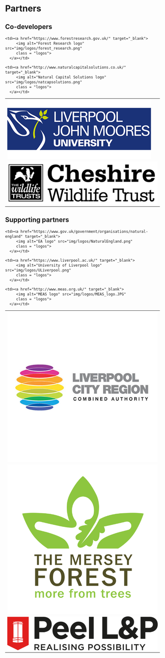 # Partners

## Co-developers

<table style="display: block; margin-left:auto, margin-right:auto;">
  <tr>
    <td> <a href="https://www.ljmu.ac.uk/" target="_blank">
         <img alt="LJMU logo" src="img/logos/LJMU_logo.jpg"
         class = "logos">
      </a> </td>

    <td><a href="https://www.forestresearch.gov.uk/" target="_blank">
         <img alt="Forest Research logo" src="img/logos/forest_research.png"
         class = "logos">
      </a></td>
   </tr>
   
   <tr>
    <td> <a href="https://www.cheshirewildlifetrust.org.uk/" target="_blank">
         <img alt="CWT logo" src="img/logos/CWTlogo.jpg"
         class = "logos">
      </a> </td>

    <td><a href="http://www.naturalcapitalsolutions.co.uk/" target="_blank">
         <img alt="Natural Capital Solutions logo" src="img/logos/natcapsolutions.png"
         class = "logos">
      </a></td>
   </tr>
   
</table>


## Supporting partners

<table style="display: block; margin-left:auto, margin-right:auto;">
    
  <tr>
    <td> <a href="https://www.liverpoolcityregion-ca.gov.uk/" target="_blank">
         <img alt="LCR logo" src="img/logos/LCR_CA.jpg"
         class = "logos">
      </a> </td>

    <td><a href="https://www.gov.uk/government/organisations/natural-england" target="_blank">
         <img alt="EA logo" src="img/logos/NaturalEngland.png"
         class = "logos">
      </a></td>
  </tr>
  
   <tr>
    <td> <a href="https://www.merseyforest.org.uk/" target="_blank">
         <img alt="Mersey Forest logo" src="img/logos/MerseyForest.gif"
         class = "logos">
      </a> </td>

    <td><a href="https://www.liverpool.ac.uk/" target="_blank">
         <img alt="University of Liverpool logo" src="img/logos/ULiverpool.png"
         class = "logos">
      </a></td>
  </tr>
   
  <tr>
    <td> <a href="https://peellandp.co.uk/responsibility" target="_blank">
         <img alt="Peel L&P logo" src="img/logos/Peel.jpg"
         class = "logos">
      </a> </td>

    <td><a href="http://www.meas.org.uk/" target="_blank">
         <img alt="MEAS logo" src="img/logos/MEAS_logo.JPG"
         class = "logos">
      </a></td>
  </tr> 
   
</table>
